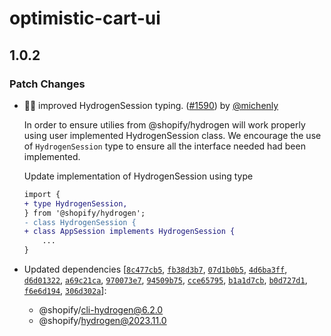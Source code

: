 # optimistic-cart-ui

## 1.0.2

### Patch Changes

- 👩‍💻 improved HydrogenSession typing. ([#1590](https://github.com/Shopify/hydrogen/pull/1590)) by [@michenly](https://github.com/michenly)

  In order to ensure utilies from @shopify/hydrogen will work properly using user implemented HydrogenSession class. We encourage the use of `HydrogenSession` type to ensure all the interface needed had been implemented.

  Update implementation of HydrogenSession using type

  ```diff
  import {
  + type HydrogenSession,
  } from '@shopify/hydrogen';
  - class HydrogenSession {
  + class AppSession implements HydrogenSession {
      ...
  }
  ```

- Updated dependencies [[`8c477cb5`](https://github.com/Shopify/hydrogen/commit/8c477cb565c3e018bf4e13bad01804c21611fb8a), [`fb38d3b7`](https://github.com/Shopify/hydrogen/commit/fb38d3b7cf108aecca6f7eb6f08c88bc7f46aa4c), [`07d1b0b5`](https://github.com/Shopify/hydrogen/commit/07d1b0b5e62ff2d149deac80ce6fbe95d2b0f8ce), [`4d6ba3ff`](https://github.com/Shopify/hydrogen/commit/4d6ba3ffc7ddc72f1b97eff3c7188fe72b8568e7), [`d6d01322`](https://github.com/Shopify/hydrogen/commit/d6d01322b430761c6ac3be71aa8fee798c85de37), [`a69c21ca`](https://github.com/Shopify/hydrogen/commit/a69c21caa15dfedb88afd50f262f17bf86f74836), [`970073e7`](https://github.com/Shopify/hydrogen/commit/970073e78258880505e0de563136b5379d5d24af), [`94509b75`](https://github.com/Shopify/hydrogen/commit/94509b750afefd686971198ed86277e2c70f3176), [`cce65795`](https://github.com/Shopify/hydrogen/commit/cce6579580f849bec9a28cf575f7130ba3627f6b), [`b1a1d7cb`](https://github.com/Shopify/hydrogen/commit/b1a1d7cba9f6eac50cbf459965e92814e4de1be9), [`b0d727d1`](https://github.com/Shopify/hydrogen/commit/b0d727d1f2bb643827e2fda438cfc447de7ee2e7), [`f6e6d194`](https://github.com/Shopify/hydrogen/commit/f6e6d1943680304b15f0892c64c726d79291fe0a), [`306d302a`](https://github.com/Shopify/hydrogen/commit/306d302ab401f22e5317fd84587c6a37cf931912)]:
  - @shopify/cli-hydrogen@6.2.0
  - @shopify/hydrogen@2023.11.0
